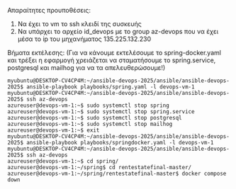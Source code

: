 Απαραίτητες προυποθέσεις:
1) Να έχει το vm το ssh κλειδί της συσκευής
2) Να υπάρχει το αρχείο id_devops με το group az-devops που να έχει μέσα το ip του μηχανήματος 135.225.132.230
   
Βήματα εκτέλεσης:
(Για να κάνουμε εκτελέσουμε το spring-docker.yaml και τρέξει η εφαρμογή χρειάζεται να σταματήσουμε το spring.service, postgresql και mailhog για να τα απελευθερώσουμε!)

```
myubuntu@DESKTOP-CV4CP4M:~/ansible-devops-2025/ansible/ansible-devops-2025$ ansible-playbook playbooks/spring.yaml -l devops-vm-1
myubuntu@DESKTOP-CV4CP4M:~/ansible-devops-2025/ansible/ansible-devops-2025$ ssh az-devops 
azureuser@devops-vm-1:~$ sudo systemctl stop spring
azureuser@devops-vm-1:~$ sudo systemctl stop spring.service
azureuser@devops-vm-1:~$ sudo systemctl stop postgresql
azureuser@devops-vm-1:~$ sudo systemctl stop mailhog
azureuser@devops-vm-1:~$ exit
myubuntu@DESKTOP-CV4CP4M:~/ansible-devops-2025/ansible/ansible-devops-2025$ ansible-playbook playbooks/springdocker.yaml -l devops-vm-1
myubuntu@DESKTOP-CV4CP4M:~/ansible-devops-2025/ansible/ansible-devops-2025$ ssh az-devops 
azureuser@devops-vm-1:~$ cd spring/
azureuser@devops-vm-1:~/spring$ cd rentestatefinal-master/
azureuser@devops-vm-1:~/spring/rentestatefinal-master$ docker compose down
```

